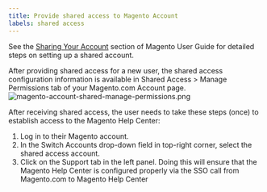 ```yaml
---
title: Provide shared access to Magento Account
labels: shared access
---
```


See the [Sharing Your Account](http://docs.magento.com/m2/ee/user_guide/magento/magento-account-share.html) section of Magento User Guide for detailed steps on setting up a shared account.

After providing shared access for a new user, the shared access configuration information is available in Shared Access > Manage Permissions tab of your Magento.com Account page.  
 ![magento-account-shared-manage-permissions.png](https://support.magento.com/hc/article_attachments/360016696931/magento-account-shared-manage-permissions.png)

After receiving shared access, the user needs to take these steps (once) to establish access to the Magento Help Center:

1. Log in to their Magento account.
1. In the Switch Accounts drop-down field in top-right corner, select the shared access account.
1. Click on the Support tab in the left panel. Doing this will ensure that the Magento Help Center is configured properly via the SSO call from Magento.com to Magento Help Center
